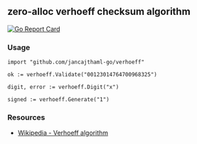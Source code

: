 ## zero-alloc verhoeff checksum algorithm

[![Go Report Card](https://goreportcard.com/badge/jancajthaml-go/verhoeff)](https://goreportcard.com/report/jancajthaml-go/verhoeff)

### Usage ###

```
import "github.com/jancajthaml-go/verhoeff"

ok := verhoeff.Validate("00123014764700968325")

digit, error := verhoeff.Digit("x")

signed := verhoeff.Generate("1")
```

### Resources ###

* [Wikipedia - Verhoeff algorithm](https://en.wikipedia.org/wiki/Verhoeff_algorithm)
